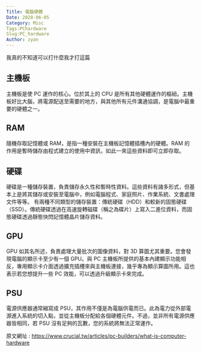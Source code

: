 ```yaml
---
Title: 電腦硬體
Date: 2020-06-05
Category: Misc
Tags:PChardware
Slug:PC_hardware
Author: zyan
---
```

我真的不知道可以打什麼我才打這篇
<!-- PELICAN_END_SUMMARY -->

主機板
----
主機板是使 PC 運作的核心。位於其上的 CPU 是所有其他硬體運作的樞紐。主機板好比大腦，將電源配送至需要的地方，與其他所有元件溝通協調，是電腦中最重要的硬體之一。

RAM
----
隨機存取記憶體或 RAM，是指一種安裝在主機板記憶體插槽內的硬體。RAM 的作用是暫時儲存由程式建立的使用中資訊，如此一來這些資料即可立即存取。

硬碟
----
硬碟是一種儲存裝置，負責儲存永久性和暫時性資料。這些資料有諸多形式，但基本上是將其儲存或安裝至電腦中，例如電腦程式、家庭照片、作業系統、文書處理文件等等。
有兩種不同類型的儲存裝置：傳統硬碟（HDD）和較新的固態硬碟（SSD）。傳統硬碟透過在高速旋轉磁碟（稱之為碟片）上寫入二進位資料，而固態硬碟透過靜態快閃記憶體晶片儲存資料。

GPU
----
GPU 如其名所述，負責處理大量批次的圖像資料，對 3D 算圖尤其重要。您會發現電腦的顯示卡至少有一個 GPU。與 PC 主機板所提供的基本內建顯示功能相反，專用顯示卡介面透過擴充插槽來與主機板連接，幾乎專為顯示算圖所用。這也表示若您想提升一些 PC 效能，可以透過升級顯示卡來完成。

PSU
----
電源供應器通常縮寫成 PSU，其作用不僅是為電腦供電而已。此為電力從外部電源進入系統的切入點，並從主機板分配給各個硬體元件。不過，並非所有電源供應器皆相同，若 PSU 沒有足夠的瓦數，您的系統將無法正常運作。

原文網址 : <a href="https://www.crucial.tw/articles/pc-builders/what-is-computer-hardware">https://www.crucial.tw/articles/pc-builders/what-is-computer-hardware</a>
